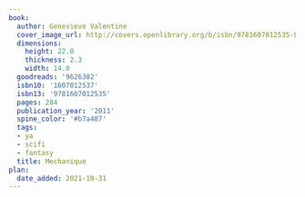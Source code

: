 ```yaml
---
book:
  author: Genevieve Valentine
  cover_image_url: http://covers.openlibrary.org/b/isbn/9781607012535-L.jpg
  dimensions:
    height: 22.0
    thickness: 2.3
    width: 14.0
  goodreads: '9626382'
  isbn10: '1607012537'
  isbn13: '9781607012535'
  pages: 284
  publication_year: '2011'
  spine_color: '#b7a487'
  tags:
  - ya
  - scifi
  - fantasy
  title: Mechanique
plan:
  date_added: 2021-10-31
---
```

